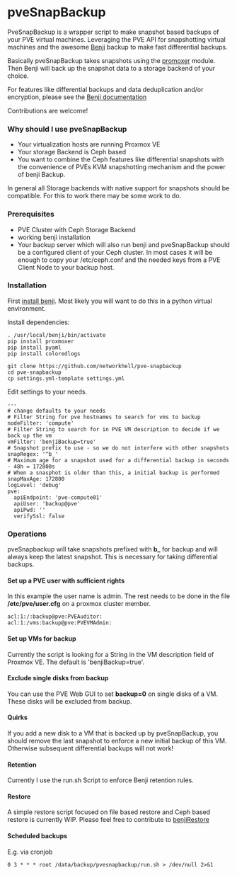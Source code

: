 # pveSnapBackup

PveSnapBackup is a wrapper script to make snapshot based backups of your PVE virtual machines. Leveraging the PVE API for snapshotting virtual machines and the awesome [Benji](https://github.com/elemental-lf/benji)
 backup to make fast differential backups.

Basically pveSnapBackup takes snapshots using the [promoxer](https://github.com/swayf/proxmoxer) module. Then Benji will back up the snapshot data to a storage backend of your choice. 

For features like differential backups and data deduplication and/or encryption, please see the [Benji documentation](https://benji-backup.me/quickstart.html)

Contributions are welcome!

### Why should I use pveSnapBackup

- Your virtualization hosts are running Proxmox VE
- Your storage Backend is Ceph based
- You want to combine the Ceph features like differential snapshots with the convenience of PVEs KVM snapshotting mechanism and the power of benji Backup. 

In general all Storage backends with native support for snapshots should be compatible. For this to work there may be some work to do. 

### Prerequisites

- PVE Cluster with Ceph Storage Backend
- working benji installation
- Your backup server which will also run benji and pveSnapBackup should be a configured client of your Ceph cluster. In most cases it will be enough to copy your /etc/ceph.conf and the needed keys from a PVE Client Node to your backup host. 

### Installation 
First [install benji](https://benji-backup.me/installation.html#common-to-all-distributions). Most likely you will want to do this in a python virtual environment. 

Install dependencies: 

```
. /usr/local/benji/bin/activate
pip install proxmoxer
pip install pyaml
pip install coloredlogs
```

```
git clone https://github.com/networkhell/pve-snapbackup
cd pve-snapbackup
cp settings.yml-template settings.yml
```
Edit settings to your needs.
```
---
# change defaults to your needs
# Filter String for pve hostnames to search for vms to backup
nodeFilter: 'compute'
# Filter String to search for in PVE VM description to decide if we back up the vm
vmFilter: 'benjiBackup=true'
# Snapshot prefix to use - so we do not interfere with other snapshots
snapRegex: '^b_'
# Maximum age for a snapshot used for a differential backup in seconds - 48h = 172800s
# When a snasphot is older than this, a initial backup is performed
snapMaxAge: 172800
logLevel: 'debug'
pve:
  apiEndpoint: 'pve-compute01'
  apiUser: 'backup@pve'
  apiPwd: ''
  verifySsl: false
```

### Operations

pveSnapbackup will take snapshots prefixed with **b_** for backup and will always keep the latest snapshot. This is necessary for taking differential backups.

#### Set up a PVE user with sufficient rights
In this example the user name is admin. The rest needs to be done in the file **/etc/pve/user.cfg** on a proxmox cluster member.

```
acl:1:/:backup@pve:PVEAuditor:
acl:1:/vms:backup@pve:PVEVMAdmin:
```

#### Set up VMs for backup
Currently the script is looking for a String in the VM description field of Proxmox VE. The default is 'benjiBackup=true'. 

#### Exclude single disks from backup
You can use the PVE Web GUI to set **backup=0** on single disks of a VM. These disks will be excluded from backup.

#### Quirks
If you add a new disk to a VM that is backed up by pveSnapBackup, you should remove the last snapshot to enforce a new initial backup of this VM. Otherwise subsequent differential backups will not work!

#### Retention 
Currently I use the run.sh Script to enforce Benji retention rules. 

#### Restore
A simple restore script focused on file based restore and Ceph based restore is currently WIP. Please feel free to contribute to [benjiRestore](https://github.com/networkhell/benjiRestore)


#### Scheduled backups
E.g. via cronjob
```
0 3 * * * root /data/backup/pvesnapbackup/run.sh > /dev/null 2>&1
```
